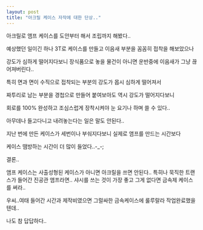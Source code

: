 ```yaml
---
layout: post
title: "아크릴 케이스 자작에 대한 단상.."
---
```


아크릴로 앰프 케이스를 도안부터 해서 조립까지 해봤다..

예상했던 일이긴 하나 3T로 케이스를 만들고 이음새 부분을 꼼꼼히 접착을 해보았으나

강도가 심하게 떨어지다보니 장식품으로 놓을 물건이 아니면 운반중에 이음새가 그냥 끊어져버린다..

특히 면과 면이 수직으로 접착되는 부분의 강도가 몹시 심하게 떨어져서

짜투리로 남는 부분을 경첩으로 만들어 붙여보아도 역시 강도가 떨어지다보니

회로를 100% 완성하고 조심스럽게 장착시켜야 눈 요기나 하며 쓸 수 있다..

아무데나 들고다니고 내려놓는다는 일은 말도 안된다..

지난 번에 만든 케이스가 세번이나 부숴지다보니 실제로 앰프를 만드는 시간보다

케이스 땜방하는 시간이 더 많이 들었다..-_-;

결론..

앰프 케이스는 사출성형된 케이스가 아니면 아크릴을 쓰면 안된다..
특히나 묵직한 트랜스가 들어간 진공관 앰프라면..
샤시를 쓰는 것이 가장 좋고 그게 없다면 금속제 케이스를 써라..

우씨..여태 들어간 시간과 제작비였으면 그럴싸한 금속케이스에 룰루랄라 작업완료했을텐데..

나도 참 답답하다..


